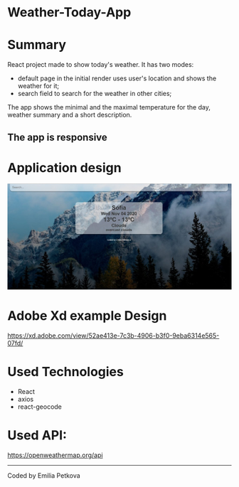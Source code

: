 # Weather-Today-App

# Summary
React project made to show today's weather. It has two modes: 
  - default page in the initial render uses user's location and shows the weather for it;
  - search field to search for the weather in other cities;
  
The app shows the minimal and the maximal temperature for the day, weather summary and a short description. 

## The app is responsive

# Application design

![Screenshot](Capture.JPG)

# Adobe Xd example Design

https://xd.adobe.com/view/52ae413e-7c3b-4906-b3f0-9eba6314e565-07fd/

# Used Technologies
  - React
  - axios
  - react-geocode
  
# Used API: 
https://openweathermap.org/api

***

Coded by Emilia Petkova
